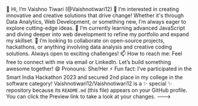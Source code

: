 👋 Hi, I’m Vaishno Tiwari (@Vaishnotiwari12)
👀 I’m interested in creating innovative and creative solutions that drive change! Whether it's through Data Analytics, Web Development, or something new,
     I’m always eager to explore cutting-edge ideas.
🌱 I’m currently learning advanced JavaScript and diving deeper into web development to refine my portfolio and expand my skillset.
💞️ I’m looking to collaborate on open-source projects, hackathons, or anything involving data analysis and creative coding solutions. 
   Always open to exciting challenges!
📫 How to reach me: Feel free to connect with me via email or LinkedIn. Let’s build something awesome together!
😄 Pronouns: She/Her
⚡ Fun fact: I’ve participated in the Smart India Hackathon 2023 and secured 2nd place in my college in the software category!
Vaishnotiwari12/Vaishnotiwari12 is a ✨ special ✨ repository because its `README.md` (this file) appears on your GitHub profile.
You can click the Preview link to take a look at your changes.
--->
